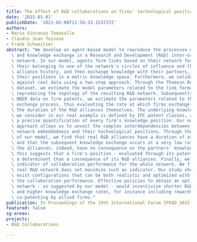 ```yaml
---
title: The effect of R&D collaborations on firms' technological positions
date: '2015-01-01'
publishDate: '2021-02-08T11:56:33.153737Z'
authors:
- Mario Vincenzo Tomasello
- Claudio Juan Tessone
- Frank Schweitzer
abstract: "We develop an agent-based model to reproduce the processes of link formation\
  \ and knowledge exchange in a Research and Development (R&D) inter-organizational\
  \ network. In our model, agents form links based on their network features, i.e.\
  \ their belonging to one of the network's circles of influence and their previous\
  \ alliance history, and then exchange knowledge with their partners, thus modifying\
  \ their positions in a metric knowledge space. Furthermore, we validate the model\
  \ against real data using a two-step approach. Through the Thomson Reuters SDC alliance\
  \ dataset, we estimate the model parameters related to the link formation, thus\
  \ reproducing the topology of the resulting R&D network. Subsequently, using the\
  \ NBER data on firm patents, we estimate the parameters related to the knowledge\
  \ exchange process, thus evaluating the rate at which firms exchange knowledge and\
  \ the duration of the R&D alliances themselves. The underlying knowledge space that\
  \ we consider in our real example is defined by IPC patent classes, allowing for\
  \ a precise quantification of every firm's knowledge position. Our novel data-driven\
  \ approach allows us to unveil the complex interdependencies between the firms'\
  \ network embeddedness and their technological positions. Through the validation\
  \ of our model, we find that real R&D alliances have a duration of around two years,\
  \ and that the subsequent knowledge exchange occurs at a very low rate. Most of\
  \ the alliances, indeed, have no consequence on the partners' knowledge positions:\
  \ this suggests that a firm's position - evaluated through its patents - is rather\
  \ a determinant than a consequence of its R&D alliances. Finally, we propose an\
  \ indicator of collaboration performance for the whole network. We find that the\
  \ real R&D network does not maximize such an indicator. Our study shows that there\
  \ exist configurations that can be both realistic and optimized with respect to\
  \ the collaboration performance. Effective policies to obtain an optimized collaboration\
  \ network - as suggested by our model - would incentivize shorter R&D alliances\
  \ and higher knowledge exchange rates, for instance including rewards for quick\
  \ co-patenting by allied firms."
publication: In Proceedings of the 10th International Forum IFKAD 2015
featured: false
sg-areas:
projects:
- R&D Collaborations

---
```


